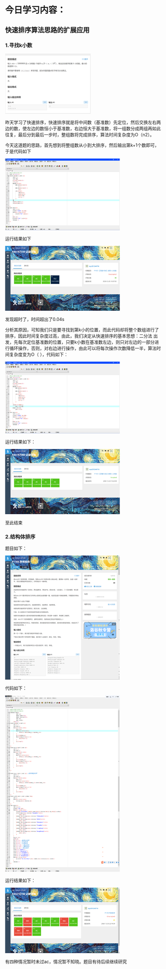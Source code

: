 # 今日学习内容：

## 快速排序算法思路的扩展应用

### 1.寻找k小数         

<img src="image/image-20210113210122972.png" alt="image-20210113210122972" style="zoom:50%;" />

昨天学习了快速排序，快速排序就是将中间数（基准数）先定位，然后交换左右两边的数，使左边的数恒小于基准数，右边恒大于基准数，将一组数分成两组再如此往复，最后分到最后一步时，整组数将完成排序，算法时间复杂度为O（n2）。

今天这道题的思路，首先想到将整组数从小到大排序，然后输出第k+1个数即可，于是代码如下

 <img src="image/image-20210113210140420.png" alt="image-20210113210140420" style="zoom: 67%;" />

运行结果如下

 <img src="image/image-20210113210152446.png" alt="image-20210113210152446" style="zoom:67%;" />

发现超时了，时间超出了0.04s

分析其原因，可知我们只是要寻找到第k小的位置，而此代码却将整个数组进行了排序，因此时间复杂度过高，由此，我们决定从快速排序的基本思想：二分法 出发，先每次定位基准数的位置，只要k小数在基准数左边，则只对左边的一部分进行循环操作，否则，对右边进行操作，由此可以将每次操作次数降低一半，算法时间复杂度变为O（  ），代码如下：

 <img src="image/image-20210113210331094.png" alt="image-20210113210331094" style="zoom:67%;" />

运行结果如下：

 <img src="image/image-20210113210343012.png" alt="image-20210113210343012" style="zoom:67%;" />

至此结束

### 2.结构体排序

题目如下：

 <img src="image/image-20210113210433890.png" alt="image-20210113210433890" style="zoom:67%;" />

代码如下：

 <img src="image/image-20210113210448909.png" alt="image-20210113210448909" style="zoom:67%;" />

运行结果如下：

 <img src="image/image-20210113210501906.png" alt="image-20210113210501906" style="zoom:67%;" />

有四种情况暂时未过ac，情况暂不知晓。题目有待后续继续研究